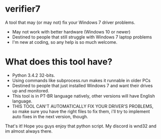 # verifier7
A tool that may (or may not) fix your Windows 7 driver problems. 

* May not work with better hardware (Windows 10 or newer)
* Destined to people that still struggle with Windows 7 laptop problems
* I'm new at coding, so any help is so much welcome.

# What does this tool have? 

* Python 3.4.2 32-bits.
* Using commands like subprocess.run makes it runnable in older PCs
* Destined to people that just installed Windows 7 and want their drives up and monitored.
* This tool is in PT-BR language natively, other versions will have English language.
* THIS TOOL CAN'T AUTOMATICALLY FIX YOUR DRIVER'S PROBLEMS, so make sure you have the right files to fix them, i'll try to implement auto fixes in the next version, though.

That's it! Hope you guys enjoy that python script. My discord is wnd32 and im almost always there. 
